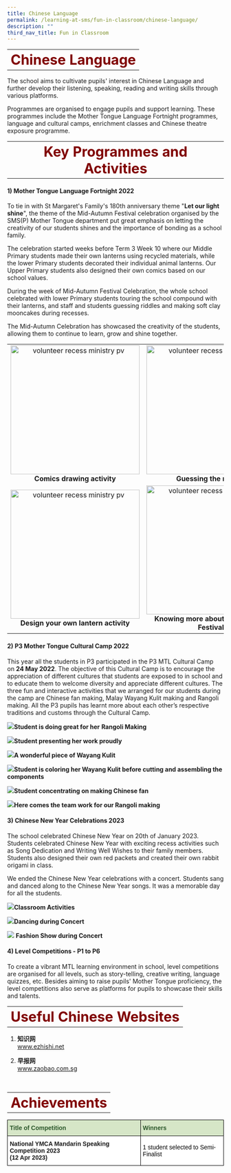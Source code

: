 ```yaml
---
title: Chinese Language
permalink: /learning-at-sms/fun-in-classroom/chinese-language/
description: ""
third_nav_title: Fun in Classroom
---
```

<table>
	<tbody><tr>
		<th><font size="6" color="maroon">
     Chinese Language
 </font></th>
</tr>
	<tr>
</tr>
</tbody></table>

The school aims to cultivate pupils' interest in Chinese Language and further develop their listening, speaking, reading and writing skills through various platforms.

Programmes are organised to engage pupils and support learning. These programmes include the Mother Tongue Language Fortnight programmes, language and cultural camps, enrichment classes and Chinese theatre exposure programme.


<table>
	<tbody><tr>
		<th><font size="6" color="maroon">
  Key Programmes and Activities
 </font></th>
</tr>
	<tr>
</tr>
</tbody></table>

#### **1) Mother Tongue Language Fortnight 2022**

  

To tie in with St Margaret's Family's 180th anniversary theme "**Let our light shine**", the theme of the Mid-Autumn Festival celebration organised by the SMS(P) Mother Tongue department put great emphasis on letting the creativity of our students shines and the importance of bonding as a school family.&nbsp;

  

The celebration started weeks before Term 3 Week 10 where our Middle Primary students made their own lanterns using recycled materials, while the lower Primary students decorated their individual animal lanterns. Our Upper Primary students also designed their own comics based on our school values.

  

During the week of Mid-Autumn Festival Celebration, the whole school celebrated with lower Primary students touring the school compound with their lanterns, and staff and students guessing riddles and making soft clay mooncakes during recesses.

The Mid-Autumn Celebration has showcased the creativity of the students, allowing them to continue to learn, grow and shine together.

<table>
<tbody><tr>
<td><center><font size="3"><img src="/images/CL%20Dpt%202022/Comics%20drawing%20activity.jpeg" alt="volunteer recess ministry pv" style="width:300px;height:300px;"><b>Comics drawing activity</b></font></center>
</td>
<td><center><font size="3"><img src="/images/CL%20Dpt%202022/Guessing%20the%20riddles.jpeg" alt="volunteer recess ministry pv" style="width:300px;height:300px;"><b>Guessing the riddles</b></font></center>
</td>
</tr>
	<tr>
<td><center><font size="3"><img src="/images/CL%20Dpt%202022/Design%20your%20own%20lantern%20activity.jpeg" alt="volunteer recess ministry pv" style="width:300px;height:300px;"><b>Design your own lantern activity</b></font></center>
</td>
<td><center><font size="3"><img src="/images/CL%20Dpt%202022/Knowing%20more%20about%20Mid%20Autumn%20Festival.jpeg" alt="volunteer recess ministry pv" style="width:300px;height:300px;"><b>Knowing more about Mid Autumn Festival</b></font></center>
</td>
</tr>
</tbody></table>


#### **2) P3 Mother Tongue Cultural Camp 2022**

This year all the students in P3 participated in the P3 MTL Cultural Camp on&nbsp;**24 May 2022**. The objective of this Cultural Camp is to encourage the appreciation of different cultures that students are exposed to in school and to educate them to welcome diversity and appreciate different cultures. The three fun and interactive activities that we arranged for our students during the camp are Chinese fan making, Malay Wayang Kulit making and Rangoli making. All the P3 pupils has learnt more about each other’s respective traditions and customs through the Cultural Camp.  





![](/images/CL%20Dpt%202022/Student%20is%20doing%20great%20for%20her%20Rangoli%20Making.jpg)**Student is doing great for her**&nbsp;**Rangoli Making**

![](/images/CL%20Dpt%202022/Student%20presenting%20her%20work%20proudly.jpg)**Student presenting her work proudly**

![](/images/CL%20Dpt%202022/A%20wonderful%20piece%20of%20Wayang%20Kulit.jpg)**A wonderful piece of Wayang Kulit**

![](/images/CL%20Dpt%202022/Student%20is%20coloring%20her%20Wayang%20Kulit%20before%20cutting%20and%20assembling%20the%20components.jpg)**Student is coloring her Wayang Kulit before cutting and assembling the components**

![](/images/CL%20Dpt%202022/Student%20concentrating%20on%20making%20Chinese%20fan.jpg)**Student concentrating on making Chinese fan**

![](/images/CL%20Dpt%202022/Here%20comes%20the%20team%20work%20for%20our%20Rangoli%20making.jpg)**Here comes the team work for our Rangoli making**



#### **3) Chinese New Year Celebrations 2023**  

The school celebrated Chinese New Year on 20th&nbsp;of January 2023. Students celebrated Chinese New Year with exciting recess activities such as Song Dedication and Writing Well Wishes to their family members. Students also designed their own red packets and created their own rabbit origami in class.

We ended the Chinese New Year celebrations with a concert. Students sang and danced along to the Chinese New Year songs. It was a memorable day for all the students.

![](/images/CL%20Dpt%202022/IMG_0066.jpg)**Classroom Activities**

![](/images/CL%20Dpt%202022/IMG_0021.jpg)**Dancing during Concert**

![](/images/CL%20Dpt%202022/IMG_9697.jpg)
**Fashion Show during Concert**


#### **4) Level Competitions - P1 to P6**

To create a vibrant MTL learning environment in school, level competitions are organised for all levels, such as story-telling, creative writing, language quizzes, etc. Besides aiming to raise pupils' Mother Tongue proficiency, the level competitions also serve as platforms for pupils to showcase their skills and talents.

<table>
	<tbody><tr>
		<th><font size="6" color="maroon">
  Useful Chinese Websites
 </font></th>
</tr>
	<tr>
</tr>
</tbody></table>

1. **知识网**
<br><a href="https://www.ezhishi.net" target="_blank">www.ezhishi.net</a>
    
2.  **早报网**
<br><a href="https://www.zaobao.com.sg" target="_blank">www.zaobao.com.sg</a>

<br>
<table>
	<tbody><tr>
		<th><font size="6" color="maroon">
    Achievements
 </font></th>
</tr>
	<tr>
</tr>
</tbody></table>

<style type="text/css">
.tg  {border-collapse:collapse;border-spacing:0;}
.tg td{border-color:black;border-style:solid;border-width:1px;font-family:Arial, sans-serif;font-size:14px;
  overflow:hidden;padding:10px 5px;word-break:normal;}
.tg th{border-color:black;border-style:solid;border-width:1px;font-family:Arial, sans-serif;font-size:14px;
  font-weight:normal;overflow:hidden;padding:10px 5px;word-break:normal;}
.tg .tg-bzhr{background-color:#D6E6C7;color:#2A5629;font-weight:bold;text-align:left;vertical-align:middle}
.tg .tg-dgl5{background-color:#FFF;font-weight:bold;text-align:left;vertical-align:top}
.tg .tg-zr06{background-color:#FFF;text-align:left;vertical-align:middle}
</style>
<table class="tg">
<thead>
  <tr>
    <th class="tg-bzhr"><span style="font-weight:bold;color:#2A5629;background-color:#D6E6C7">Title of Competition</span></th>
    <th class="tg-bzhr"><span style="font-weight:bold;color:#2A5629;background-color:#D6E6C7">Winners</span></th>
  </tr>
</thead>
<tbody>
  <tr>
    <td class="tg-dgl5">National YMCA Mandarin Speaking Competition 2023 <br>(12 Apr 2023)</td>
    <td class="tg-zr06"><span style="color:#000;background-color:#FFF"> 1 student selected to Semi-Finalist</span></td>
  </tr>
 
</tbody>
</table>